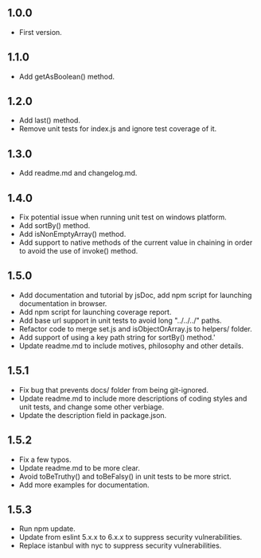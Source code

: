 ## 1.0.0
* First version.

## 1.1.0
* Add getAsBoolean() method.

## 1.2.0
* Add last() method.
* Remove unit tests for index.js and ignore test coverage of it.

## 1.3.0
* Add readme.md and changelog.md.

## 1.4.0
* Fix potential issue when running unit test on windows platform.
* Add sortBy() method.
* Add isNonEmptyArray() method.
* Add support to native methods of the current value in chaining in order to avoid the use of invoke() method.

## 1.5.0
* Add documentation and tutorial by jsDoc, add npm script for launching documentation in browser.
* Add npm script for launching coverage report.
* Add base url support in unit tests to avoid long "../../../" paths.
* Refactor code to merge set.js and isObjectOrArray.js to helpers/ folder.
* Add support of using a key path string for sortBy() method.'
* Update readme.md to include motives, philosophy and other details.

## 1.5.1
* Fix bug that prevents docs/ folder from being git-ignored.
* Update readme.md to include more descriptions of coding styles and unit tests, and change some other verbiage.
* Update the description field in package.json.

## 1.5.2
* Fix a few typos.
* Update readme.md to be more clear.
* Avoid toBeTruthy() and toBeFalsy() in unit tests to be more strict.
* Add more examples for documentation.

## 1.5.3
* Run npm update.
* Update from eslint 5.x.x to 6.x.x to suppress security vulnerabilities.
* Replace istanbul with nyc to suppress security vulnerabilities.